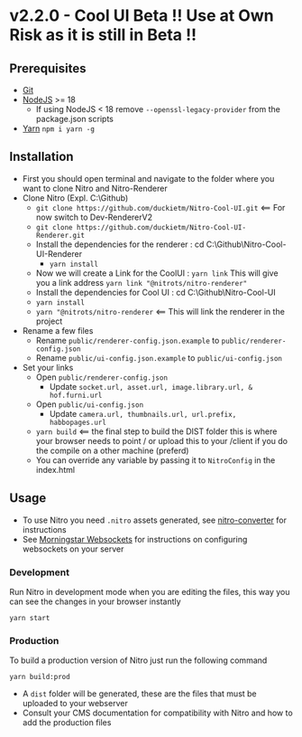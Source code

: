 # v2.2.0 - Cool UI Beta !! Use at Own Risk as it is still in Beta !!

## Prerequisites

-   [Git](https://git-scm.com/)
-   [NodeJS](https://nodejs.org/) >= 18
    - If using NodeJS < 18 remove `--openssl-legacy-provider` from the package.json scripts
-   [Yarn](https://yarnpkg.com/) `npm i yarn -g`

## Installation

-   First you should open terminal and navigate to the folder where you want to clone Nitro and Nitro-Renderer
-   Clone Nitro (Expl. C:\Github\)
    -   `git clone https://github.com/duckietm/Nitro-Cool-UI.git` <== For now switch to Dev-RendererV2 
	-   `git clone https://github.com/duckietm/Nitro-Cool-UI-Renderer.git`
	-   Install the dependencies for the renderer : cd C:\Github\Nitro-Cool-UI-Renderer
    	-   `yarn install`
	-	Now we will create a Link for the CoolUI : `yarn link` This will give you a link address `yarn link "@nitrots/nitro-renderer"`
    -   Install the dependencies for Cool UI : cd C:\Github\Nitro-Cool-UI
	-   `yarn install`
	-   `yarn "@nitrots/nitro-renderer` <== This will link the renderer in the project
-   Rename a few files
    -   Rename `public/renderer-config.json.example` to `public/renderer-config.json`
    -   Rename `public/ui-config.json.example` to `public/ui-config.json`
-   Set your links
    -   Open `public/renderer-config.json`
        -   Update `socket.url, asset.url, image.library.url, & hof.furni.url`
    -   Open `public/ui-config.json`
        -   Update `camera.url, thumbnails.url, url.prefix, habbopages.url`
	-   `yarn build` <== the final step to build the DIST folder this is where your browser needs to point / or upload this to your /client if you do the compile on a other machine (preferd)
    -   You can override any variable by passing it to `NitroConfig` in the index.html

## Usage

-   To use Nitro you need `.nitro` assets generated, see [nitro-converter](https://git.krews.org/nitro/nitro-converter) for instructions
-   See [Morningstar Websockets](https://git.krews.org/nitro/ms-websockets) for instructions on configuring websockets on your server

### Development

Run Nitro in development mode when you are editing the files, this way you can see the changes in your browser instantly

```
yarn start
```

### Production

To build a production version of Nitro just run the following command

```
yarn build:prod
```

-   A `dist` folder will be generated, these are the files that must be uploaded to your webserver
-   Consult your CMS documentation for compatibility with Nitro and how to add the production files
